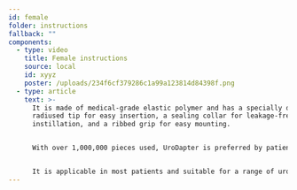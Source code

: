 ```yaml
---
id: female
folder: instructions
fallback: ""
components:
  - type: video
    title: Female instructions
    source: local
    id: xyyz
    poster: /uploads/234f6cf379286c1a99a123814d84398f.png
  - type: article
    text: >-
      It is made of medical-grade elastic polymer and has a specially designed
      radiused tip for easy insertion, a sealing collar for leakage-free
      instillation, and a ribbed grip for easy mounting.


      With over 1,000,000 pieces used, UroDapter is preferred by patients and healthcare professionals for its pain-free insertion, simultaneous treatment of bladder and urethra, and low risk of complications and infections.


      It is applicable in most patients and suitable for a range of urological conditions and diagnostic purposes.
---
```

